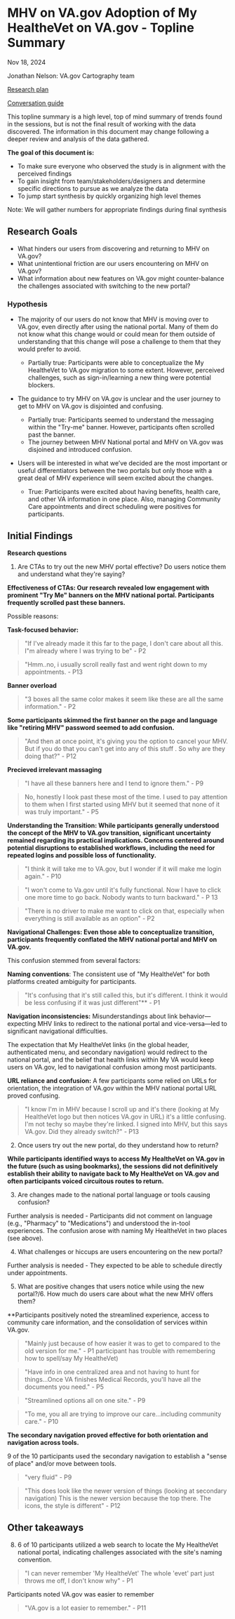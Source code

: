 # MHV on VA.gov Adoption of My HealtheVet on VA.gov - Topline Summary
Nov 18, 2024

Jonathan Nelson: VA.gov Cartography team

[Research plan](https://github.com/department-of-veterans-affairs/va.gov-team/blob/master/products/health-care/digital-health-modernization/mhv-to-va.gov/research/adoption-study/Research-plan.md)

[Conversation guide](https://github.com/department-of-veterans-affairs/va.gov-team/blob/master/products/health-care/digital-health-modernization/mhv-to-va.gov/research/adoption-study/conversation-guide.md)

This topline summary is a high level, top of mind summary of trends found in the sessions, but is not the final result of working with the data discovered. The information in this document may change following a deeper review and analysis of the data gathered. 

**The goal of this document is:**

 - To make sure everyone who observed the study is in alignment with the perceived findings
 - To gain insight from team/stakeholders/designers and determine specific directions to pursue as we analyze the data
 - To jump start synthesis by quickly organizing high level themes 

Note: We will gather numbers for appropriate findings during final synthesis

## Research Goals	
- What hinders our users from discovering and returning to MHV on VA.gov?
- What unintentional friction are our users encountering on MHV on 
VA.gov?
- What information about new features on VA.gov might counter-balance
the challenges associated with switching to the new portal?

### Hypothesis
- The majority of our users do not know that MHV is moving over to VA.gov, even directly after using the national portal. Many of them do not know what this change would or could mean for them outside of understanding that this change will pose a challenge to them that they would prefer to avoid.
    - Partially true: Participants were able to conceptualize the My HealtheVet to VA.gov migration to some extent. However, perceived challenges, such as sign-in/learning a new thing were potential blockers. 
      
- The guidance to try MHV on VA.gov is unclear and the user journey to get to MHV on VA.gov is disjointed and confusing.
    - Partially true: Participants seemed to understand the messaging within the "Try-me" banner. However, participants often scrolled past the banner.
    - The journey between MHV National portal and MHV on VA.gov was disjoined and introduced confusion. 

- Users will be interested in what we’ve decided are the most important or useful differentiators between the two portals but only those with a great deal of MHV experience will seem excited about the changes.
    - True: Participants were excited about having benefits, health care, and other VA information in one place. Also, managing Community Care appointments and direct scheduling were positives for participants. 

## Initial Findings

**Research questions**

1. Are CTAs to try out the new MHV portal effective? Do users notice them
and understand what they're saying?

**Effectiveness of CTAs: Our research revealed low engagement with prominent "Try Me" banners on the MHV national portal. Participants frequently scrolled past these banners.**

Possible reasons:

**Task-focused behavior:**

> "If I've already made it this far to the page, I don't care about all this. I"m already where I was trying to be" - P2

> "Hmm..no, i usually scroll really fast and went right down to my appointments. - P13

**Banner overload**

> "3 boxes all the same color makes it seem like these are all the same information." - P2

**Some participants skimmed the first banner on the page and language like "retiring MHV" password seemed to add confusion.**

> "And then at once point, it's giving you the option to cancel your MHV. But if you do that you can't get into any of this stuff . So why are they doing that?" - P12

**Precieved irrelevant massaging**

> "I have all these banners here and I tend to ignore them."  - P9

> No, honestly I look past these most of the time. I used to pay attention to them when I first started using MHV but it seemed that none of it was truly important." - P5

**Understanding the Transition: While participants generally understood the concept of the MHV to VA.gov transition, significant uncertainty remained regarding its practical implications. Concerns centered around potential disruptions to established workflows, including the need for repeated logins and possible loss of functionality.**

> "I think it will take me to VA.gov, but I wonder if it will make me login again." - P10

> "I won't come to Va.gov until it's fully functional. Now I have to click one more time to go back. Nobody wants to turn backward." - P 13

> "There is no driver to make me want to click on that, especially when everything is still available as an option" - P2

**Navigational Challenges: Even those able to conceptualize transition, participants frequently conflated the MHV national portal and MHV on VA.gov.** 

This confusion stemmed from several factors:

**Naming conventions**: The consistent use of "My HealtheVet" for both platforms created ambiguity for participants. 

> "It's confusing that it's still called this, but it's different. I think it would be less confusing if it was just different"** - P1 

**Navigation inconsistencies:** Misunderstandings about link behavior—expecting MHV links to redirect to the national portal and vice-versa—led to significant navigational difficulties.

The expectation that My HealtheVet links (in the global header, authenticated menu, and secondary navigation) would redirect to the national portal, and the belief that health links within My VA would keep users on VA.gov, led to navigational confusion among most participants.

**URL reliance and confusion:** A few participants some relied on URLs for orientation, the integration of VA.gov within the MHV national portal URL proved confusing. 

> "I know I'm in MHV because I scroll up and it's there (looking at My HealtheVet logo but then notices VA.gov in URL) it's a little confusing. I'm not techy so maybe they're linked. I signed into MHV, but this says VA.gov. Did they already switch?" - P13

2. Once users try out the new portal, do they understand how to return?

**While participants identified ways to access My HealtheVet on VA.gov in the future (such as using bookmarks), the sessions did not definitively establish their ability to navigate back to My HealtheVet on VA.gov and often participants voiced circuitous routes to return.**

3.  Are changes made to the national portal language or tools causing confusion?

Further analysis is needed - Participants did not comment on language (e.g., "Pharmacy" to "Medications") and understood the in-tool experiences. The confusion arose with naming My HealtheVet in two places (see above). 

4.  What challenges or hiccups are users encountering on the new portal?

Further analysis is needed - They expected to be able to schedule directly under appointments. 

5.  What are positive changes that users notice while using the new portal?/6. How much do users care about what the new MHV offers them?

**Participants positively noted the streamlined experience, access to community care information, and the consolidation of services within VA.gov. 

> "Mainly just because of how easier it was to get to compared to the old version for me." - P1 participant has trouble with remembering how to spell/say My HealtheVet)

> "Have info in one centralized area and not having to hunt for things...Once VA finishes Medical Records, you'll have all the documents you need." - P5 

> "Streamlined options all on one site." - P9

> "To me, you all are trying to improve our care...including community care." - P10

**The secondary navigation proved effective for both orientation and navigation across tools.** 

9 of the 10 participants used the secondary navigation to establish a "sense of place" and/or move between tools. 

> "very fluid" - P9

> "This does look like the newer version of things (looking at secondary navigation) This is the newer version because the top there. The icons, the style is different" - P12

## Other takeaways 

8. 6 of 10 participants utilized a web search to locate the My HealtheVet national portal, indicating challenges associated with the site's naming convention. 

> "I can never remember 'My HealtheVet' The whole 'evet' part just throws me off, I don't know why" - P1

Participants noted VA.gov was easier to remember 

> "VA.gov is a lot easier to remember." - P11
